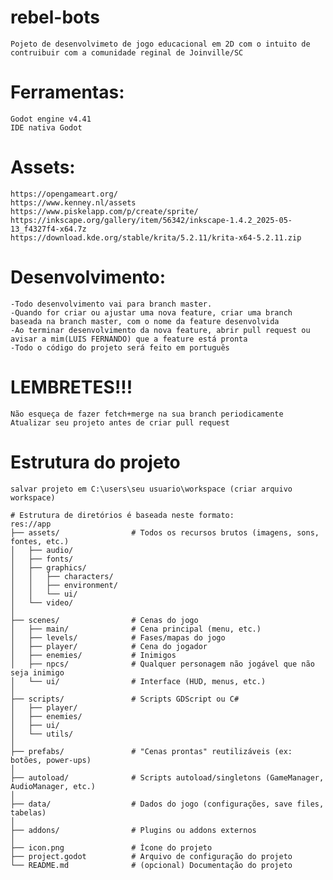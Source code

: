 # rebel-bots
	Pojeto de desenvolvimeto de jogo educacional em 2D com o intuito de contruibuir com a comunidade reginal de Joinville/SC

# Ferramentas:
	Godot engine v4.41
	IDE nativa Godot

# Assets:
	https://opengameart.org/
	https://www.kenney.nl/assets
	https://www.piskelapp.com/p/create/sprite/
	https://inkscape.org/gallery/item/56342/inkscape-1.4.2_2025-05-13_f4327f4-x64.7z
	https://download.kde.org/stable/krita/5.2.11/krita-x64-5.2.11.zip

# Desenvolvimento: 
	-Todo desenvolvimento vai para branch master.
	-Quando for criar ou ajustar uma nova feature, criar uma branch baseada na branch master, com o nome da feature desenvolvida
	-Ao terminar desenvolvimento da nova feature, abrir pull request ou avisar a mim(LUIS FERNANDO) que a feature está pronta
	-Todo o código do projeto será feito em português
  
# LEMBRETES!!!
	Não esqueça de fazer fetch+merge na sua branch periodicamente 
	Atualizar seu projeto antes de criar pull request

# Estrutura do projeto
	salvar projeto em C:\users\seu usuario\workspace (criar arquivo workspace)    

	# Estrutura de diretórios é baseada neste formato:
	res://app
	├── assets/                # Todos os recursos brutos (imagens, sons, fontes, etc.)
	│   ├── audio/
	│   ├── fonts/
	│   ├── graphics/
	│   │   ├── characters/
	│   │   ├── environment/
	│   │   └── ui/
	│   └── video/
	│
	├── scenes/                # Cenas do jogo
	│   ├── main/              # Cena principal (menu, etc.)
	│   ├── levels/            # Fases/mapas do jogo
	│   ├── player/            # Cena do jogador
	│   ├── enemies/           # Inimigos
	│   ├── npcs/              # Qualquer personagem não jogável que não seja inimigo
	│   └── ui/                # Interface (HUD, menus, etc.)
	│
	├── scripts/               # Scripts GDScript ou C#
	│   ├── player/
	│   ├── enemies/
	│   ├── ui/
	│   └── utils/
	│
	├── prefabs/               # "Cenas prontas" reutilizáveis (ex: botões, power-ups)
	│
	├── autoload/              # Scripts autoload/singletons (GameManager, AudioManager, etc.)
	│
	├── data/                  # Dados do jogo (configurações, save files, tabelas)
	│
	├── addons/                # Plugins ou addons externos
	│
	├── icon.png               # Ícone do projeto
	├── project.godot          # Arquivo de configuração do projeto
	└── README.md              # (opcional) Documentação do projeto
